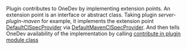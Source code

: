 Plugin contributes to OneDev by implementing extension points. An extension point is an interface or abstract class. Taking plugin _server-plugin-maven_ for example, it implements the extension point [DefaultCISpecProvider](https://github.com/theonedev/onedev/blob/master/server-core/src/main/java/io/onedev/server/ci/DefaultCISpecProvider.java) via [DefaultMavenCISpecProvider](https://github.com/theonedev/onedev/blob/master/server-plugin/server-plugin-maven/src/main/java/io/onedev/server/plugin/maven/DefaultMavenCISpecProvider.java). And then tells OneDev availability of the implementation by calling [contribute in plugin module class](https://github.com/theonedev/onedev/blob/master/server-plugin/server-plugin-maven/src/main/java/io/onedev/server/plugin/maven/MavenModule.java#L18)
